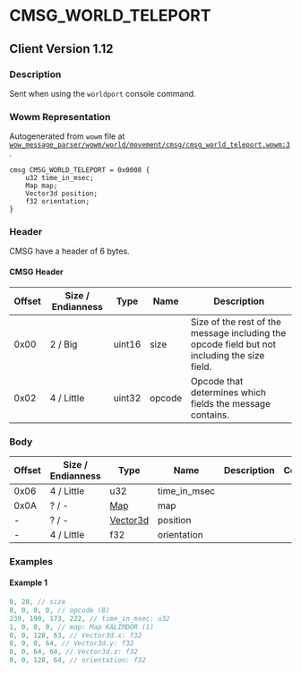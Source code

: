 # CMSG_WORLD_TELEPORT

## Client Version 1.12

### Description

Sent when using the `worldport` console command.

### Wowm Representation

Autogenerated from `wowm` file at [`wow_message_parser/wowm/world/movement/cmsg/cmsg_world_teleport.wowm:3`](https://github.com/gtker/wow_messages/tree/main/wow_message_parser/wowm/world/movement/cmsg/cmsg_world_teleport.wowm#L3).
```rust,ignore
cmsg CMSG_WORLD_TELEPORT = 0x0008 {
    u32 time_in_msec;
    Map map;
    Vector3d position;
    f32 orientation;
}
```
### Header

CMSG have a header of 6 bytes.

#### CMSG Header

| Offset | Size / Endianness | Type   | Name   | Description |
| ------ | ----------------- | ------ | ------ | ----------- |
| 0x00   | 2 / Big           | uint16 | size   | Size of the rest of the message including the opcode field but not including the size field.|
| 0x02   | 4 / Little        | uint32 | opcode | Opcode that determines which fields the message contains.|

### Body

| Offset | Size / Endianness | Type | Name | Description | Comment |
| ------ | ----------------- | ---- | ---- | ----------- | ------- |
| 0x06 | 4 / Little | u32 | time_in_msec |  |  |
| 0x0A | ? / - | [Map](map.md) | map |  |  |
| - | ? / - | [Vector3d](vector3d.md) | position |  |  |
| - | 4 / Little | f32 | orientation |  |  |

### Examples

#### Example 1

```c
0, 28, // size
8, 0, 0, 0, // opcode (8)
239, 190, 173, 222, // time_in_msec: u32
1, 0, 0, 0, // map: Map KALIMDOR (1)
0, 0, 128, 63, // Vector3d.x: f32
0, 0, 0, 64, // Vector3d.y: f32
0, 0, 64, 64, // Vector3d.z: f32
0, 0, 128, 64, // orientation: f32
```
